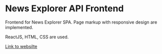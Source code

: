 # News Explorer API Frontend

Frontend for News Explorer SPA.
Page markup with responsive design are implemented.

ReactJS, HTML, CSS are used.

 [Link to websilte](https://news-explorer-gregory.students.nomoredomainssbs.ru/)
